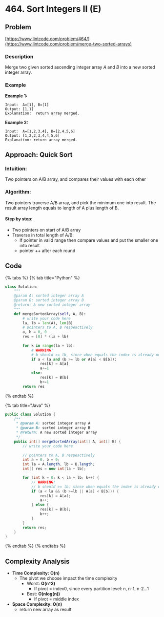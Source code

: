 # 464. Sort Integers II \(E\)

## Problem

[https://www.lintcode.com/problem/464/](https://www.lintcode.com/problem/merge-two-sorted-arrays)

### Description 

Merge two given sorted ascending integer array _A_ and _B_ into a new sorted integer array.

### Example

**Example 1:**

```text
Input:  A=[1], B=[1]
Output: [1,1]	
Explanation:  return array merged.
```

**Example 2:**

```text
Input:  A=[1,2,3,4], B=[2,4,5,6]
Output: [1,2,2,3,4,4,5,6]	
Explanation: return array merged.
```

## Approach: Quick Sort

### Intuition:

Two pointers on A/B array, and compares their values with each other 

### Algorithm: 

Two pointers traverse A/B array, and pick the minimum one into result. The result array length equals to length of A plus length of B. 

#### Step by step: 

* Two pointers on start of A/B array
* Traverse in total length of A/B: 
  * If pointer in valid range then compare values and put the smaller one into result
  * pointer ++ after each round

## Code

{% tabs %}
{% tab title="Python" %}
```python
class Solution:
    """
    @param A: sorted integer array A
    @param B: sorted integer array B
    @return: A new sorted integer array
    """
    def mergeSortedArray(self, A, B):
        # write your code here
        la, lb = len(A), len(B)
        # pointers to A, B respeactively
        a, b = 0, 0
        res = [0] * (la + lb)
        
        for k in range(la + lb):
            # WARNING!
            # b should >= lb, since when equals the index is already out of range
            if a < la and (b >= lb or A[a] < B[b]):
                res[k] = A[a]
                a+=1
            else:
                res[k] = B[b]
                b+=1
        return res
```
{% endtab %}

{% tab title="Java" %}
```java
public class Solution {
    /**
     * @param A: sorted integer array A
     * @param B: sorted integer array B
     * @return: A new sorted integer array
     */
    public int[] mergeSortedArray(int[] A, int[] B) {
        // write your code here
        
        // pointers to A, B respeactively
        int a = 0, b = 0;
        int la = A.length, lb = B.length;
        int[] res = new int[la + lb];

        for (int k = 0; k < la + lb; k++) {
            // WARNING!
            // b should >= lb, since when equals the index is already out of range
            if (a < la && (b >=lb || A[a] < B[b])) {
                res[k] = A[a];
                a++;
            } else {
                res[k] = B[b];
                b++;
            }
        }
        return res;
    }
}
```
{% endtab %}
{% endtabs %}

## Complexity Analysis

* **Time Complexity:** **O\(n\)**
  * The pivot we choose impact the time complexity
    * Worst: **O\(n^2\)**
      * If pivot = index0, since every partition level: n, n-1, n-2...1
    * Best: **O\(nlog\(n\)\)**
      * If pivot = middle index
* **Space Complexity: O\(n\)**
  * return new array as result



